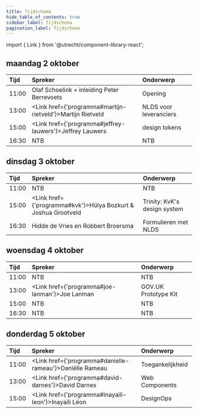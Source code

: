 ```yaml
---
title: Tijdschema
hide_table_of_contents: true
sidebar_label: Tijdschema
pagination_label: Tijdschema
---
```


import { Link } from '@utrecht/component-library-react';

## maandag 2 oktober

| Tijd         | Spreker     | Onderwerp |
| :------------|:------------|:------------|
| 11:00      | Olaf Schoelink + inleiding Peter Berrevoets | Opening  |
| 13:00      |  <Link href={'programma#martijn-rietveld'}>Martijn Rietveld</Link>  | NLDS voor leveranciers  |
| 15:00      |  <Link href={'programma#jeffrey-lauwers'}>Jeffrey Lauwers</Link> | design tokens  |
| 16:30      |  NTB  | NTB  |

## dinsdag 3 oktober

| Tijd         | Spreker     | Onderwerp |
| :------------|:------------|:------------|
| 11:00      | NTB | NTB  | |
| 15:00      |   <Link href={'programma#kvk'}>Hülya Bozkurt & Joshua Grootveld</Link>  | Trinity: KvK's design system |
| 16:30      |  Hidde de Vries en Robbert Broersma  | Formulieren met NLDS   |

## woensdag 4 oktober

| Tijd         | Spreker     | Onderwerp |
| :------------|:------------|:------------|
| 11:00      |  NTB | NTB  |
| 13:00      |  <Link href={'programma#joe-lanman'}>Joe Lanman</Link> | GOV.UK Prototype Kit |
| 15:00      |  NTB | NTB |
| 16:30      | NTB  | NTB |

## donderdag 5 oktober

| Tijd         | Spreker     | Onderwerp |
| :------------|:------------|:------------|
| 11:00      | <Link href={'programma#danielle-rameau'}>Daniëlle Rameau</Link> | Toegankelijkheid  |
| 13:00      |  <Link href={'programma#david-darnes'}>David Darnes</Link>  | Web Components |
| 15:00      |  <Link href={'programma#inayaili-leon'}>Inayaili Léon</Link> | DesignOps |
